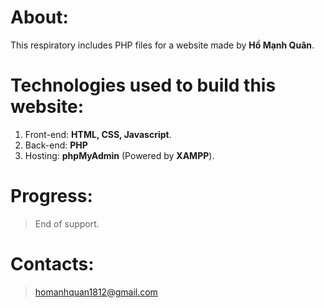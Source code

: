 # About:
This respiratory includes PHP files for a website made by <b>Hồ Mạnh Quân</b>.

# Technologies used to build this website:
1. Front-end: <b>HTML, CSS, Javascript</b>.
2. Back-end: <b>PHP</b>
3. Hosting: <b>phpMyAdmin</b> (Powered by <b>XAMPP</b>).

# Progress:
> End of support.

# Contacts:
> homanhquan1812@gmail.com
